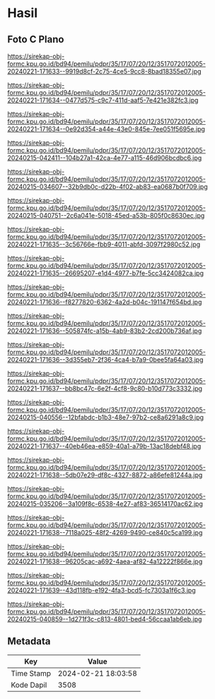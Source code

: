 # Hasil

## Foto C Plano

https://sirekap-obj-formc.kpu.go.id/bd94/pemilu/pdpr/35/17/07/20/12/3517072012005-20240221-171633--9919d8cf-2c75-4ce5-9cc8-8bad18355e07.jpg

https://sirekap-obj-formc.kpu.go.id/bd94/pemilu/pdpr/35/17/07/20/12/3517072012005-20240221-171634--0477d575-c9c7-411d-aaf5-7e421e382fc3.jpg

https://sirekap-obj-formc.kpu.go.id/bd94/pemilu/pdpr/35/17/07/20/12/3517072012005-20240221-171634--0e92d354-a44e-43e0-845e-7ee051f5695e.jpg

https://sirekap-obj-formc.kpu.go.id/bd94/pemilu/pdpr/35/17/07/20/12/3517072012005-20240215-042411--104b27a1-42ca-4e77-a115-46d906bcdbc6.jpg

https://sirekap-obj-formc.kpu.go.id/bd94/pemilu/pdpr/35/17/07/20/12/3517072012005-20240215-034607--32b9db0c-d22b-4f02-ab83-ea0687b0f709.jpg

https://sirekap-obj-formc.kpu.go.id/bd94/pemilu/pdpr/35/17/07/20/12/3517072012005-20240215-040751--2c6a041e-5018-45ed-a53b-805f0c8630ec.jpg

https://sirekap-obj-formc.kpu.go.id/bd94/pemilu/pdpr/35/17/07/20/12/3517072012005-20240221-171635--3c56766e-fbb9-4011-abfd-3097f2980c52.jpg

https://sirekap-obj-formc.kpu.go.id/bd94/pemilu/pdpr/35/17/07/20/12/3517072012005-20240221-171635--26695207-e1d4-4977-b7fe-5cc3424082ca.jpg

https://sirekap-obj-formc.kpu.go.id/bd94/pemilu/pdpr/35/17/07/20/12/3517072012005-20240221-171636--f8277820-6362-4a2d-b04c-191147f654bd.jpg

https://sirekap-obj-formc.kpu.go.id/bd94/pemilu/pdpr/35/17/07/20/12/3517072012005-20240221-171636--505874fc-a15b-4ab9-83b2-2cd200b736af.jpg

https://sirekap-obj-formc.kpu.go.id/bd94/pemilu/pdpr/35/17/07/20/12/3517072012005-20240221-171636--3d355eb7-2f36-4ca4-b7a9-0bee5fa64a03.jpg

https://sirekap-obj-formc.kpu.go.id/bd94/pemilu/pdpr/35/17/07/20/12/3517072012005-20240221-171637--bb8bc47c-6e2f-4cf8-9c80-b10d773c3332.jpg

https://sirekap-obj-formc.kpu.go.id/bd94/pemilu/pdpr/35/17/07/20/12/3517072012005-20240215-040556--12bfabdc-b1b3-48e7-97b2-ce8a6291a8c9.jpg

https://sirekap-obj-formc.kpu.go.id/bd94/pemilu/pdpr/35/17/07/20/12/3517072012005-20240221-171637--40eb46ea-e859-40a1-a79b-13ac18debf48.jpg

https://sirekap-obj-formc.kpu.go.id/bd94/pemilu/pdpr/35/17/07/20/12/3517072012005-20240221-171638--5db07e29-df8c-4327-8872-a86efe81244a.jpg

https://sirekap-obj-formc.kpu.go.id/bd94/pemilu/pdpr/35/17/07/20/12/3517072012005-20240215-035206--3a109f8c-6538-4e27-af83-36514170ac62.jpg

https://sirekap-obj-formc.kpu.go.id/bd94/pemilu/pdpr/35/17/07/20/12/3517072012005-20240221-171638--7118a025-48f2-4269-9490-ce840c5ca199.jpg

https://sirekap-obj-formc.kpu.go.id/bd94/pemilu/pdpr/35/17/07/20/12/3517072012005-20240221-171638--96205cac-a692-4aea-af82-4a12222f866e.jpg

https://sirekap-obj-formc.kpu.go.id/bd94/pemilu/pdpr/35/17/07/20/12/3517072012005-20240221-171639--43d118fb-e192-4fa3-bcd5-fc7303a1f6c3.jpg

https://sirekap-obj-formc.kpu.go.id/bd94/pemilu/pdpr/35/17/07/20/12/3517072012005-20240215-040859--1d271f3c-c813-4801-bed4-56ccaa1ab6eb.jpg


## Metadata

| Key        | Value               |
| ---------- | ------------------- |
| Time Stamp | 2024-02-21 18:03:58 |
| Kode Dapil | 3508                |



